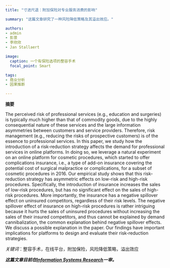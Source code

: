 ```yaml
---
title: "寸进尺退：附加保险对专业服务消费的影响"

summary: "这篇文章研究了一种风险降低策略及其溢出效应。"

authors:
- admin
- 彭景
- 李欣欣
- Jan Stallaert

image:
  caption: 一个有保险选项的整容手术
  focal_point: Smart

tags:
- 商业分析
- 因果推断

---
```


**摘要**

The perceived risk of professional services (e.g., education and surgeries) is typically much higher than that of commodity goods, due to the highly consequential nature of these services and the large information asymmetries between customers and service providers. Therefore, risk management (e.g., reducing the risks of prospective customers) is of the essence to professional services. In this paper, we study how the introduction of a risk-reduction strategy affects the demand for professional services in online platforms. In doing so, we leverage a natural experiment on an online platform for cosmetic procedures, which started to offer complications insurance, i.e., a type of add-on insurance covering the potential cost of surgical malpractice or complications, for a subset of cosmetic procedures in 2016. Our empirical study shows that this risk-reduction strategy has asymmetric effects on low-risk and high-risk procedures. Specifically, the introduction of insurance increases the sales of low-risk procedures, but has no significant effect on the sales of high-risk procedures. More importantly, the insurance has a negative spillover effect on uninsured competitors, regardless of their risk levels. The negative spillover effect of insurance on high-risk procedures is rather intriguing because it hurts the sales of uninsured procedures without increasing the sales of their insured competitors, and thus cannot be explained by demand cannibalization, the common explanation behind negative spillover effects. We discuss a possible explanation in the paper. Our findings have important implications for platforms to design and evaluate their risk-reduction strategies.

_关键词_：整容手术，在线平台，附加保险，风险降低策略，溢出效应


**_这篇文章目前在[Information Systems Research](https://pubsonline.informs.org/journal/isre)一审。_**
